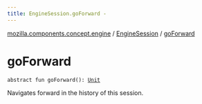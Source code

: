 ```yaml
---
title: EngineSession.goForward - 
---
```


[mozilla.components.concept.engine](../index.html) / [EngineSession](index.html) / [goForward](./go-forward.html)

# goForward

`abstract fun goForward(): `[`Unit`](https://kotlinlang.org/api/latest/jvm/stdlib/kotlin/-unit/index.html)

Navigates forward in the history of this session.

